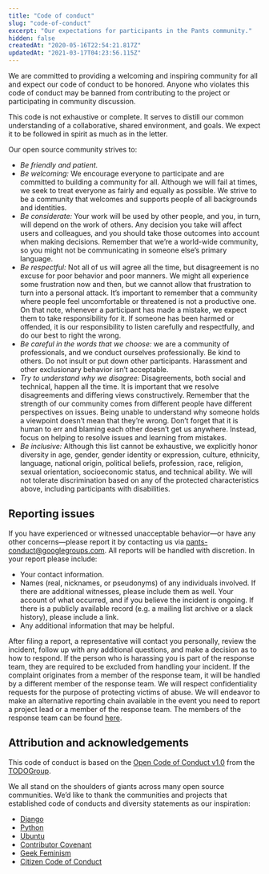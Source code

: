 ```yaml
---
title: "Code of conduct"
slug: "code-of-conduct"
excerpt: "Our expectations for participants in the Pants community."
hidden: false
createdAt: "2020-05-16T22:54:21.817Z"
updatedAt: "2021-03-17T04:23:56.115Z"
---
```

We are committed to providing a welcoming and inspiring community for all and expect our code of conduct to be honored. Anyone who violates this code of conduct may be banned from contributing to the project or participating in community discussion.

This code is not exhaustive or complete. It serves to distill our common understanding of a collaborative, shared environment, and goals. We expect it to be followed in spirit as much as in the letter.

Our open source community strives to:

- _Be friendly and patient._
- _Be welcoming:_ We encourage everyone to participate and are committed to building a community for all. Although we will fail at times, we seek to treat everyone as fairly and equally as possible. We strive to be a community that welcomes and supports people of all backgrounds and identities.
- _Be considerate:_ Your work will be used by other people, and you, in turn, will depend on the work of others. Any decision you take will affect users and colleagues, and you should take those outcomes into account when making decisions. Remember that we’re a world-wide community, so you might not be communicating in someone else’s primary language.
- _Be respectful:_ Not all of us will agree all the time, but disagreement is no excuse for poor behavior and poor manners. We might all experience some frustration now and then, but we cannot allow that frustration to turn into a personal attack. It’s important to remember that a community where people feel uncomfortable or threatened is not a productive one. On that note, whenever a participant has made a mistake, we expect them to take responsibility for it. If someone has been harmed or offended, it is our responsibility to listen carefully and respectfully, and do our best to right the wrong.
- _Be careful in the words that we choose:_ we are a community of professionals, and we conduct ourselves professionally. Be kind to others. Do not insult or put down other participants. Harassment and other exclusionary behavior isn’t acceptable.
- _Try to understand why we disagree:_ Disagreements, both social and technical, happen all the time. It is important that we resolve disagreements and differing views constructively. Remember that the strength of our community comes from different people have different perspectives on issues. Being unable to understand why someone holds a viewpoint doesn’t mean that they’re wrong. Don’t forget that it is human to err and blaming each other doesn’t get us anywhere. Instead, focus on helping to resolve issues and learning from mistakes.
- _Be inclusive:_ Although this list cannot be exhaustive, we explicitly honor diversity in age, gender, gender identity or expression, culture, ethnicity, language, national origin, political beliefs, profession, race, religion, sexual orientation, socioeconomic status, and technical ability. We will not tolerate discrimination based on any of the protected characteristics above, including participants with disabilities.

Reporting issues
----------------

If you have experienced or witnessed unacceptable behavior—or have any other concerns—please report it by contacting us via pants-conduct@googlegroups.com. All reports will be handled with discretion. In your report please include:

- Your contact information.
- Names (real, nicknames, or pseudonyms) of any individuals involved. If there are additional witnesses, please include them as well. Your account of what occurred, and if you believe the incident is ongoing. If there is a publicly available record (e.g. a mailing list archive or a slack history), please include a link.
- Any additional information that may be helpful.

After filing a report, a representative will contact you personally, review the incident, follow up with any additional questions, and make a decision as to how to respond. If the person who is harassing you is part of the response team, they are required to be excluded from handling your incident. If the complaint originates from a member of the response team, it will be handled by a different member of the response team. We will respect confidentiality requests for the purpose of protecting victims of abuse. We will endeavor to make an alternative reporting chain available in the event you need to report a project lead or a member of the response team. The members of the response team can be found [here](https://github.com/pantsbuild/pants/blob/master/COMMITTERS.md#active-committers).

Attribution and acknowledgements
--------------------------------

This code of conduct is based on the [Open Code of Conduct v1.0](https://github.com/todogroup/opencodeofconduct) from the [TODOGroup](http://todogroup.org/).

We all stand on the shoulders of giants across many open source communities. We’d like to thank the communities and projects that established code of conducts and diversity statements as our inspiration:

- [Django](https://www.djangoproject.com/conduct/reporting/)
- [Python](https://www.python.org/community/diversity/)
- [Ubuntu](http://www.ubuntu.com/about/about-ubuntu/conduct)
- [Contributor Covenant](http://contributor-covenant.org/)
- [Geek Feminism](http://geekfeminism.org/about/code-of-conduct/)
- [Citizen Code of Conduct](http://citizencodeofconduct.org/)
